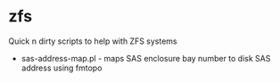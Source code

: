 zfs
===

Quick n dirty scripts to help with ZFS systems

*  sas-address-map.pl - maps SAS enclosure bay number to disk SAS address using fmtopo
